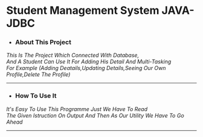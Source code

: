 <h1>Student Management System JAVA-JDBC</h1>
<ul><li><h3>About This Project</h3></li></ul>
<i>This Is The Project Which Connected With Database,<br>And A Student Can Use It For Adding His Detail And Multi-Tasking<br>For Example (Adding Deatails,Updating Details,Seeing Our Own Profile,Delete The Profile)</i>
<hr>
<ul><li><h3>How To Use It</h3></li></ul>
<i>It's Easy To Use This Programme Just We Have To Read<br>The Given Istruction On Output And Then As Our Utility We Have To Go Ahead</i>
<hr>

